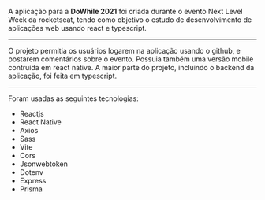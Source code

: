 A aplicação para a **DoWhile 2021** foi criada durante o evento Next Level Week da rocketseat, tendo como objetivo o estudo de 
desenvolvimento de aplicações web usando react e typescript.

---

O projeto permitia os usuários logarem na aplicação usando o github, e postarem comentários sobre o evento.
Possuia também uma versão mobile contruída em react native. A maior parte do projeto, incluindo o backend da aplicação, foi feita em typescript.

---

Foram usadas as seguintes tecnologias:
- Reactjs
- React Native
- Axios
- Sass
- Vite
- Cors
- Jsonwebtoken
- Dotenv
- Express
- Prisma
